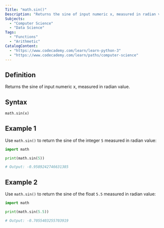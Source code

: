 ```yaml
---
Title: "math.sin()"
Description: "Returns the sine of input numeric x, measured in radian value."
Subjects:
  - "Computer Science"
  - "Data Science"
Tags:
  - "Functions"
  - "Arithmetic"
CatalogContent:
  - "https://www.codecademy.com/learn/learn-python-3"
  - "https://www.codecademy.com/learn/paths/computer-science"
---
```


## Definition

Returns the sine of input numeric x, measured in radian value.

## Syntax

```py
math.sin(x)
```

## Example 1

Use `math.sin()` to return the sine of the integer `5` measured in radian value:

```python
import math

print(math.sin(5))

# Output: -0.9589242746631385
```

## Example 2

Use `math.sin()` to return the sine of the float `5.5` measured in radian value:

```python
import math

print(math.sin(5.5))

# Output: -0.7055403255703919
```
